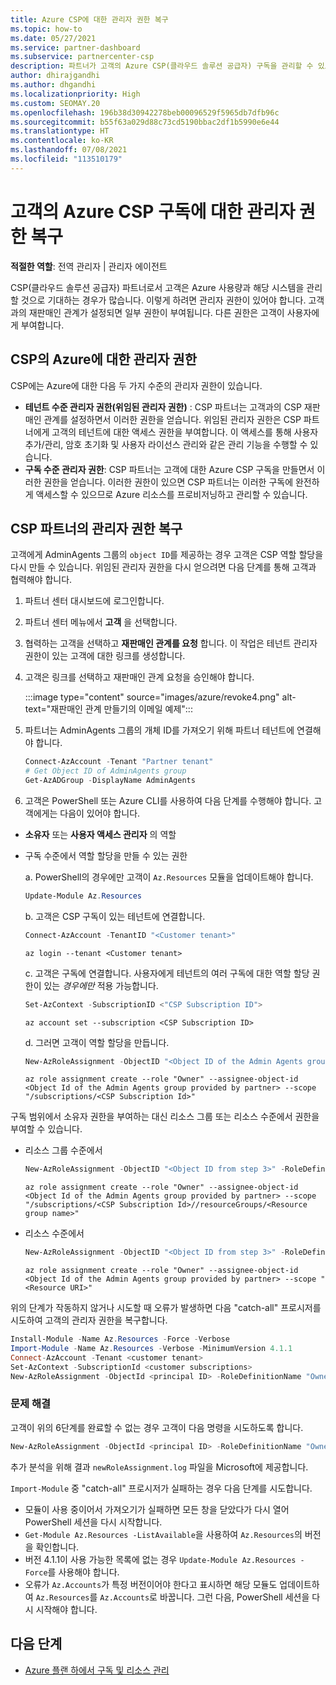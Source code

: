 ```yaml
---
title: Azure CSP에 대한 관리자 권한 복구
ms.topic: how-to
ms.date: 05/27/2021
ms.service: partner-dashboard
ms.subservice: partnercenter-csp
description: 파트너가 고객의 Azure CSP(클라우드 솔루션 공급자) 구독을 관리할 수 있도록 고객이 파트너의 관리자 권한을 복구하도록 돕는 방법에 대해 알아봅니다.
author: dhirajgandhi
ms.author: dhgandhi
ms.localizationpriority: High
ms.custom: SEOMAY.20
ms.openlocfilehash: 196b38d30942278beb00096529f5965db7dfb96c
ms.sourcegitcommit: b55f63a029d88c73cd5190bbac2df1b5990e6e44
ms.translationtype: HT
ms.contentlocale: ko-KR
ms.lasthandoff: 07/08/2021
ms.locfileid: "113510179"
---
```

# <a name="reinstate-admin-privileges-for-a-customers-azure-csp-subscriptions"></a>고객의 Azure CSP 구독에 대한 관리자 권한 복구  

**적절한 역할**: 전역 관리자 | 관리자 에이전트

CSP(클라우드 솔루션 공급자) 파트너로서 고객은 Azure 사용량과 해당 시스템을 관리할 것으로 기대하는 경우가 많습니다. 이렇게 하려면 관리자 권한이 있어야 합니다. 고객과의 재판매인 관계가 설정되면 일부 권한이 부여됩니다. 다른 권한은 고객이 사용자에게 부여합니다.

## <a name="admin-privileges-for-azure-in-csp"></a>CSP의 Azure에 대한 관리자 권한

CSP에는 Azure에 대한 다음 두 가지 수준의 관리자 권한이 있습니다.

- **테넌트 수준 관리자 권한(위임된 관리자 권한)** : CSP 파트너는 고객과의 CSP 재판매인 관계를 설정하면서 이러한 권한을 얻습니다. 위임된 관리자 권한은 CSP 파트너에게 고객의 테넌트에 대한 액세스 권한을 부여합니다. 이 액세스를 통해 사용자 추가/관리, 암호 초기화 및 사용자 라이선스 관리와 같은 관리 기능을 수행할 수 있습니다.
- **구독 수준 관리자 권한**: CSP 파트너는 고객에 대한 Azure CSP 구독을 만들면서 이러한 권한을 얻습니다. 이러한 권한이 있으면 CSP 파트너는 이러한 구독에 완전하게 액세스할 수 있으므로 Azure 리소스를 프로비저닝하고 관리할 수 있습니다.

## <a name="reinstate-csp-a-partners-admin-privileges"></a>CSP 파트너의 관리자 권한 복구

고객에게 AdminAgents 그룹의 `object ID`를 제공하는 경우 고객은 CSP 역할 할당을 다시 만들 수 있습니다. 위임된 관리자 권한을 다시 얻으려면 다음 단계를 통해 고객과 협력해야 합니다.

1. 파트너 센터 대시보드에 로그인합니다.

2. 파트너 센터 메뉴에서 **고객** 을 선택합니다.

3. 협력하는 고객을 선택하고 **재판매인 관계를 요청** 합니다. 이 작업은 테넌트 관리자 권한이 있는 고객에 대한 링크를 생성합니다.

4. 고객은 링크를 선택하고 재판매인 관계 요청을 승인해야 합니다.

   :::image type="content" source="images/azure/revoke4.png" alt-text="재판매인 관계 만들기의 이메일 예제":::

5. 파트너는 AdminAgents 그룹의 개체 ID를 가져오기 위해 파트너 테넌트에 연결해야 합니다.
  
   ```powershell
   Connect-AzAccount -Tenant "Partner tenant"
   # Get Object ID of AdminAgents group
   Get-AzADGroup -DisplayName AdminAgents
   ```

6. 고객은 PowerShell 또는 Azure CLI를 사용하여 다음 단계를 수행해야 합니다. 고객에게는 다음이 있어야 합니다.

- **소유자** 또는 **사용자 액세스 관리자** 의 역할 
- 구독 수준에서 역할 할당을 만들 수 있는 권한

   a. PowerShell의 경우에만 고객이 `Az.Resources` 모듈을 업데이트해야 합니다.
   ```powershell
   Update-Module Az.Resources
   ```

   b. 고객은 CSP 구독이 있는 테넌트에 연결합니다.
   ```powershell
   Connect-AzAccount -TenantID "<Customer tenant>"
   ```
   ```azurecli
   az login --tenant <Customer tenant>
   ```

   c. 고객은 구독에 연결합니다. 사용자에게 테넌트의 여러 구독에 대한 역할 할당 권한이 있는 *경우에만* 적용 가능합니다.

   ```powershell
   Set-AzContext -SubscriptionID <"CSP Subscription ID">
   ```
   ```azurecli
   az account set --subscription <CSP Subscription ID>
   ```

   d. 그러면 고객이 역할 할당을 만듭니다.
    
   ```powershell
   New-AzRoleAssignment -ObjectID "<Object ID of the Admin Agents group provided by partner>" -RoleDefinitionName "Owner" -Scope "/subscriptions/'<CSP subscription ID>'"
   ```
   ```azurecli
   az role assignment create --role "Owner" --assignee-object-id <Object Id of the Admin Agents group provided by partner> --scope "/subscriptions/<CSP Subscription Id>"
   ```

구독 범위에서 소유자 권한을 부여하는 대신 리소스 그룹 또는 리소스 수준에서 권한을 부여할 수 있습니다. 

- 리소스 그룹 수준에서

   ```powershell
   New-AzRoleAssignment -ObjectID "<Object ID from step 3>" -RoleDefinitionName Owner -Scope "/subscriptions/'SubscriptionID of CSP subscription'/resourceGroups/'Resource group name'"
   ```

   ```azurecli
   az role assignment create --role "Owner" --assignee-object-id <Object Id of the Admin Agents group provided by partner> --scope "/subscriptions/<CSP Subscription Id>//resourceGroups/<Resource group name>"
   ```

- 리소스 수준에서

   ```powershell
   New-AzRoleAssignment -ObjectID "<Object ID from step 3>" -RoleDefinitionName Owner -Scope "<Resource URI>"
   ```

   ```azurecli
   az role assignment create --role "Owner" --assignee-object-id <Object Id of the Admin Agents group provided by partner> --scope "<Resource URI>"
   ```

위의 단계가 작동하지 않거나 시도할 때 오류가 발생하면 다음 "catch-all" 프로시저를 시도하여 고객의 관리자 권한을 복구합니다.

```powershell
Install-Module -Name Az.Resources -Force -Verbose
Import-Module -Name Az.Resources -Verbose -MinimumVersion 4.1.1
Connect-AzAccount -Tenant <customer tenant>
Set-AzContext -SubscriptionId <customer subscriptions>
New-AzRoleAssignment -ObjectId <principal ID> -RoleDefinitionName "Owner" -Scope "/subscriptions/<customer subscription>" -ObjectType "ForeignGroup"
```

### <a name="troubleshooting"></a>문제 해결

고객이 위의 6단계를 완료할 수 없는 경우 고객이 다음 명령을 시도하도록 합니다.

```powershell
New-AzRoleAssignment -ObjectId <principal ID> -RoleDefinitionName "Owner" -Scope "/subscriptions/<costumer subscription>" -ObjectType "ForeignGroup" -Debug > newRoleAssignment.log
```

추가 분석을 위해 결과 `newRoleAssignment.log` 파일을 Microsoft에 제공합니다.

`Import-Module` 중 "catch-all" 프로시저가 실패하는 경우 다음 단계를 시도합니다.
- 모듈이 사용 중이어서 가져오기가 실패하면 모든 창을 닫았다가 다시 열어 PowerShell 세션을 다시 시작합니다.
- `Get-Module Az.Resources -ListAvailable`을 사용하여 `Az.Resources`의 버전을 확인합니다.
- 버전 4.1.1이 사용 가능한 목록에 없는 경우 `Update-Module Az.Resources -Force`를 사용해야 합니다.
- 오류가 `Az.Accounts`가 특정 버전이어야 한다고 표시하면 해당 모듈도 업데이트하여 `Az.Resources`를 `Az.Accounts`로 바꿉니다. 그런 다음, PowerShell 세션을 다시 시작해야 합니다.


## <a name="next-steps"></a>다음 단계

- [Azure 플랜 하에서 구독 및 리소스 관리](azure-plan-manage.md)
